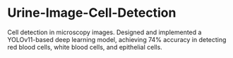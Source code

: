 # Urine-Image-Cell-Detection
 Cell detection in microscopy images. Designed and implemented a YOLOv11-based deep learning model, achieving 74% accuracy in detecting red blood cells, white blood cells, and epithelial cells.
